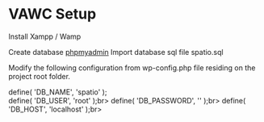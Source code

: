 # VAWC Setup

Install Xampp / Wamp

Create database [phpmyadmin](http://localhost/phpmyadmin)
Import database sql file spatio.sql

Modify the following configuration from wp-config.php file residing on the project root folder.

define( 'DB_NAME', 'spatio' );<br>
define( 'DB_USER', 'root' );br>
define( 'DB_PASSWORD', '' );br>
define( 'DB_HOST', 'localhost' );br>



